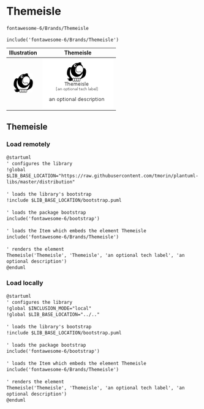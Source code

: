 # Themeisle


```text
fontawesome-6/Brands/Themeisle
```

```text
include('fontawesome-6/Brands/Themeisle')
```



| Illustration | Themeisle |
| :---: | :---: |
| ![illustration for Illustration](../../fontawesome-6/Brands/Themeisle.png) | ![illustration for Themeisle](../../fontawesome-6/Brands/Themeisle.Local.png) |




## Themeisle

### Load remotely
```plantuml
@startuml
' configures the library
!global $LIB_BASE_LOCATION="https://raw.githubusercontent.com/tmorin/plantuml-libs/master/distribution"

' loads the library's bootstrap
!include $LIB_BASE_LOCATION/bootstrap.puml

' loads the package bootstrap
include('fontawesome-6/bootstrap')

' loads the Item which embeds the element Themeisle
include('fontawesome-6/Brands/Themeisle')

' renders the element
Themeisle('Themeisle', 'Themeisle', 'an optional tech label', 'an optional description')
@enduml
```

### Load locally
```plantuml
@startuml
' configures the library
!global $INCLUSION_MODE="local"
!global $LIB_BASE_LOCATION="../.."

' loads the library's bootstrap
!include $LIB_BASE_LOCATION/bootstrap.puml

' loads the package bootstrap
include('fontawesome-6/bootstrap')

' loads the Item which embeds the element Themeisle
include('fontawesome-6/Brands/Themeisle')

' renders the element
Themeisle('Themeisle', 'Themeisle', 'an optional tech label', 'an optional description')
@enduml
```

